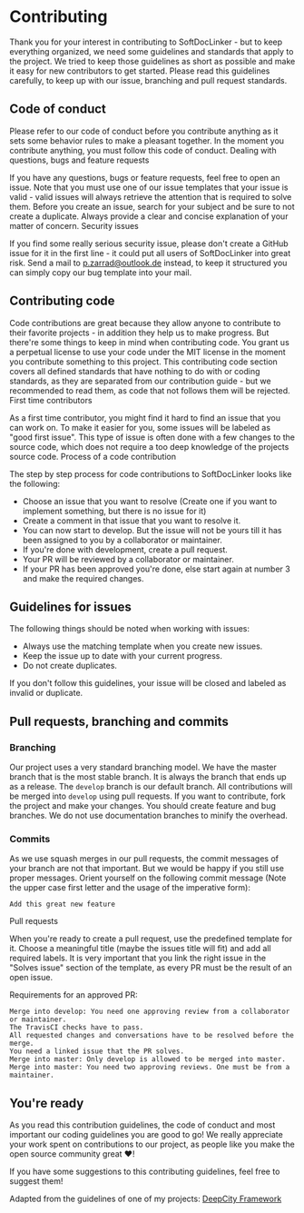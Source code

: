 # Contributing

Thank you for your interest in contributing to SoftDocLinker - but to keep everything organized, we need some guidelines and standards that apply to the project. We tried to keep those guidelines as short as possible and make it easy for new contributors to get started. Please read this guidelines carefully, to keep up with our issue, branching and pull request standards.

## Code of conduct

Please refer to our code of conduct before you contribute anything as it sets some behavior rules to make a pleasant together. In the moment you contribute anything, you must follow this code of conduct.
Dealing with questions, bugs and feature requests

If you have any questions, bugs or feature requests, feel free to open an issue. Note that you must use one of our issue templates that your issue is valid - valid issues will always retrieve the attention that is required to solve them. Before you create an issue, search for your subject and be sure to not create a duplicate. Always provide a clear and concise explanation of your matter of concern.
Security issues

If you find some really serious security issue, please don't create a GitHub issue for it in the first line - it could put all users of SoftDocLinker into great risk. Send a mail to p.zarrad@outlook.de instead, to keep it structured you can simply copy our bug template into your mail.

## Contributing code

Code contributions are great because they allow anyone to contribute to their favorite projects - in addition they help us to make progress. But there're some things to keep in mind when contributing code. You grant us a perpetual license to use your code under the MIT license in the moment you contribute something to this project. This contributing code section covers all defined standards that have nothing to do with or coding standards, as they are separated from our contribution guide - but we recommended to read them, as code that not follows them will be rejected.
First time contributors

As a first time contributor, you might find it hard to find an issue that you can work on. To make it easier for you, some issues will be labeled as "good first issue". This type of issue is often done with a few changes to the source code, which does not require a too deep knowledge of the projects source code.
Process of a code contribution

The step by step process for code contributions to SoftDocLinker looks like the following:

 - Choose an issue that you want to resolve (Create one if you want to implement something, but there is no issue for it)
 - Create a comment in that issue that you want to resolve it.
 - You can now start to develop. But the issue will not be yours till it has been assigned to you by a collaborator or maintainer.
 - If you're done with development, create a pull request.
 - Your PR will be reviewed by a collaborator or maintainer.
 - If your PR has been approved you're done, else start again at number 3 and make the required changes.

## Guidelines for issues

The following things should be noted when working with issues:

 - Always use the matching template when you create new issues.
 - Keep the issue up to date with your current progress.
 - Do not create duplicates.

If you don't follow this guidelines, your issue will be closed and labeled as invalid or duplicate.

## Pull requests, branching and commits
### Branching

Our project uses a very standard branching model. We have the master branch that is the most stable branch. It is always the branch that ends up as a release. The `develop` branch is our default branch. All contributions will be merged into `develop` using pull requests. If you want to contribute, fork the project and make your changes. You should create feature and bug branches. We do not use documentation branches to minify the overhead.

### Commits

As we use squash merges in our pull requests, the commit messages of your branch are not that important. But we would be happy if you still use proper messages. Orient yourself on the following commit message (Note the upper case first letter and the usage of the imperative form):

```Add this great new feature```

Pull requests

When you're ready to create a pull request, use the predefined template for it. Choose a meaningful title (maybe the issues title will fit) and add all required labels. It is very important that you link the right issue in the "Solves issue" section of the template, as every PR must be the result of an open issue.

Requirements for an approved PR:

    Merge into develop: You need one approving review from a collaborator or maintainer.
    The TravisCI checks have to pass.
    All requested changes and conversations have to be resolved before the merge.
    You need a linked issue that the PR solves.
    Merge into master: Only develop is allowed to be merged into master.
    Merge into master: You need two approving reviews. One must be from a maintainer.

## You're ready

As you read this contribution guidelines, the code of conduct and most important our coding guidelines you are good to go! We really appreciate your work spent on contributions to our project, as people like you make the open source community great ❤️!

If you have some suggestions to this contributing guidelines, feel free to suggest them!

Adapted from the guidelines of one of my projects: [DeepCity Framework](https://github.com/Eukalyptus-Dreizack/deepcity-framework)